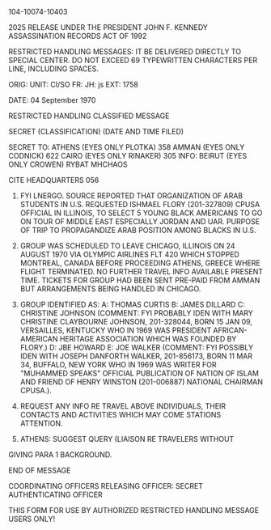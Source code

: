 104-10074-10403

2025 RELEASE UNDER THE PRESIDENT JOHN F. KENNEDY ASSASSINATION RECORDS ACT OF 1992

RESTRICTED HANDLING MESSAGES: IT BE DELIVERED DIRECTLY TO SPECIAL CENTER.
DO NOT EXCEED 69 TYPEWRITTEN CHARACTERS PER LINE, INCLUDING SPACES.

ORIG:
UNIT: CI/SO
FR: JH: js
EXT: 1758

DATE: 04 September 1970

RESTRICTED HANDLING
CLASSIFIED MESSAGE

SECRET
(CLASSIFICATION)
(DATE AND TIME FILED)

SECRET
TO: ATHENS (EYES ONLY PLOTKA)
358 AMMAN (EYES ONLY CODNICK)
622 CAIRO (EYES ONLY RINAKER)
305 INFO: BEIRUT (EYES ONLY CROWEN)
RYBAT MHCHAOS

CITE HEADQUARTERS 056

1. FYI LNERGO. SOURCE REPORTED THAT ORGANIZATION OF ARAB STUDENTS IN U.S. REQUESTED ISHMAEL FLORY (201-327809) CPUSA OFFICIAL IN ILLINOIS, TO SELECT 5 YOUNG BLACK AMERICANS TO GO ON TOUR OF MIDDLE EAST ESPECIALLY JORDAN AND UAR. PURPOSE OF TRIP TO PROPAGANDIZE ARAB POSITION AMONG BLACKS IN U.S.

2. GROUP WAS SCHEDULED TO LEAVE CHICAGO, ILLINOIS ON 24 AUGUST 1970 VIA OLYMPIC AIRLINES FLT 420 WHICH STOPPED MONTREAL, CANADA BEFORE PROCEEDING ATHENS, GREECE WHERE FLIGHT TERMINATED. NO FURTHER TRAVEL INFO AVAILABLE PRESENT TIME. TICKETS FOR GROUP HAD BEEN SENT PRE-PAID FROM AMMAN BUT ARRANGEMENTS BEING HANDLED IN CHICAGO.

3. GROUP IDENTIFIED AS:
A: THOMAS CURTIS
B: JAMES DILLARD
C: CHRISTINE JOHNSON (COMMENT: FYI PROBABLY IDEN WITH MARY CHRISTINE CLAYBOURNE JOHNSON, 201-328044, BORN 15 JAN 09, VERSAILLES, KENTUCKY WHO IN 1969 WAS PRESIDENT AFRICAN-AMERICAN HERITAGE ASSOCIATION WHICH WAS FOUNDED BY FLORY.)
D: JBE HOWARD
E: JOE WALKER (COMMENT: FYI POSSIBLY IDEN WITH JOSEPH DANFORTH WALKER, 201-856173, BORN 11 MAR 34, BUFFALO, NEW YORK WHO IN 1969 WAS WRITER FOR "MUHAMMED SPEAKS" OFFICIAL PUBLICATION OF NATION OF ISLAM AND FRIEND OF HENRY WINSTON (201-006887) NATIONAL CHAIRMAN CPUSA.).

4. REQUEST ANY INFO RE TRAVEL ABOVE INDIVIDUALS, THEIR CONTACTS AND ACTIVITIES WHICH MAY COME STATIONS ATTENTION.

5. ATHENS: SUGGEST QUERY (LIAISON RE TRAVELERS WITHOUT

GIVING PARA 1 BACKGROUND.

END OF MESSAGE

COORDINATING OFFICERS
RELEASING OFFICER: SECRET
AUTHENTICATING OFFICER

THIS FORM FOR USE BY AUTHORIZED RESTRICTED HANDLING MESSAGE USERS ONLY!
